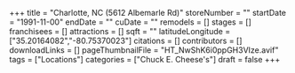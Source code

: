 +++
title = "Charlotte, NC (5612 Albemarle Rd)"
storeNumber = ""
startDate = "1991-11-00"
endDate = ""
cuDate = ""
remodels = []
stages = []
franchisees = []
attractions = []
sqft = ""
latitudeLongitude = ["35.20164082","-80.75370023"]
citations = []
contributors = []
downloadLinks = []
pageThumbnailFile = "HT_NwShK6i0ppGH3VIze.avif"
tags = ["Locations"]
categories = ["Chuck E. Cheese's"]
draft = false
+++
